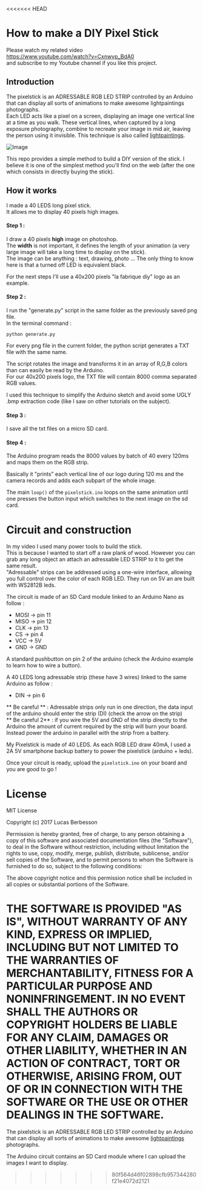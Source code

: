 <<<<<<< HEAD
# How to make a DIY Pixel Stick   

Please watch my related video     
 https://www.youtube.com/watch?v=Cxnwvp_BdA0  
and subscribe to my Youtube channel if you like this project.

## Introduction
The pixelstick is an ADRESSABLE RGB LED STRIP controlled by an Arduino that can display all sorts of animations to make awesome lightpaintings photographs.  
Each LED acts like a pixel on a screen,  displaying an image one vertical line at a time as you walk. These vertical lines, when captured by a long exposure photography, combine to recreate your image in mid air, leaving the person using it invisible.
This technique is also called [lightpaintings](https://fr.wikipedia.org/wiki/Light_painting).

![Image](./documentation/pixelstick_demo.jpg)

This repo provides a simple method to build a DIY version of the stick.
I believe it is one of the simplest method you'll find on the web (after the one which consists in directly buying the stick).

## How it works

I made a 40 LEDS long pixel stick.  
It allows me to display 40 pixels high images.

#### Step 1 :
I draw a 40 pixels **high** image on photoshop.  
The **width** is not important, it defines the length of your animation (a very large image will take a long time to display on the stick).  
The image can be anything : text, drawing, photo ... The only thing to know here is that a turned off LED is equivalent black.

For the next steps I'll use a 40x200 pixels "la fabrique diy" logo as an example.

#### Step 2 :
I run the "generate.py" script in the same folder as the previously saved png file.  
In the terminal command :
```
python generate.py
```
For every png file in the current folder, the python script generates a TXT file with the same name.

The script rotates the image and transforms it in an array of R,G,B colors than can easily be read by the Arduino.   
For our 40x200 pixels logo, the TXT file will contain 8000 comma separated RGB values.

I used this technique to simplify the Arduino sketch and avoid some UGLY .bmp extraction code (like I saw on other tutorials on the subject).

#### Step 3 :
I save all the txt files on a micro SD card.

#### Step 4 :

The Arduino program reads the  8000 values by batch of 40 every 120ms and maps them on the RGB strip.

Basically it "prints" each vertical line of our logo during 120 ms and the camera records and adds each subpart of the whole image.

The main `loop()` of the `pixelstick.ino` loops on the same animation until one presses the button input which switches to the next image on the sd card.

# Circuit and construction

In my video I used many power tools to build the stick.   
This is because I wanted to start off a raw plank of wood.
However you can grab any long object an attach an adressable LED STRIP to it to get the same result.  
"Adressable" strips can be addressed using a one-wire interface, allowing you full control over the color of each RGB LED. They run on 5V an are built with WS2812B leds.

The circuit is made of an SD Card module linked to an Arduino Nano as follow :
* MOSI -> pin 11
* MISO -> pin 12
* CLK -> pin 13
* CS -> pin 4
* VCC -> 5V
* GND -> GND

A standard pushbutton on pin 2 of the arduino (check the Arduino example to learn how to wire a button).

A 40 LEDS long adressable strip (these have 3 wires) linked to the same Arduino as follow :
* DIN -> pin 6

** Be careful ** : Adressable strips only run in one direction, the data input of the arduino should enter the strip (DI) (check the arrow on the strip)  
** Be careful 2** : if you wire the 5V and GND of the strip directly to the Arduino the amount of current required by the strip will burn your board. Instead power the arduino in parallel with the strip from a battery.

My Pixelstick is made of 40 LEDS. As each RGB LED draw 40mA, I used a 2A 5V smartphone backup battery to power the pixelstick (arduino + leds).

Once your circuit is ready, upload the `pixelstick.ino` on your board and you are good to go !


# License 

MIT License

Copyright (c) 2017 Lucas Berbesson

Permission is hereby granted, free of charge, to any person obtaining a copy
of this software and associated documentation files (the "Software"), to deal
in the Software without restriction, including without limitation the rights
to use, copy, modify, merge, publish, distribute, sublicense, and/or sell
copies of the Software, and to permit persons to whom the Software is
furnished to do so, subject to the following conditions:

The above copyright notice and this permission notice shall be included in all
copies or substantial portions of the Software.

THE SOFTWARE IS PROVIDED "AS IS", WITHOUT WARRANTY OF ANY KIND, EXPRESS OR
IMPLIED, INCLUDING BUT NOT LIMITED TO THE WARRANTIES OF MERCHANTABILITY,
FITNESS FOR A PARTICULAR PURPOSE AND NONINFRINGEMENT. IN NO EVENT SHALL THE
AUTHORS OR COPYRIGHT HOLDERS BE LIABLE FOR ANY CLAIM, DAMAGES OR OTHER
LIABILITY, WHETHER IN AN ACTION OF CONTRACT, TORT OR OTHERWISE, ARISING FROM,
OUT OF OR IN CONNECTION WITH THE SOFTWARE OR THE USE OR OTHER DEALINGS IN THE
SOFTWARE.
=======
The pixelstick is an ADRESSABLE RGB LED STRIP controlled by an Arduino that can display all sorts of animations to make awesome [lightpaintings](https://fr.wikipedia.org/wiki/Light_painting) photographs. 

The Arduino circuit contains an SD Card module where I can upload the images I want to display. 
>>>>>>> 80f564d46f02898cfb957344280f21e4072d2121
